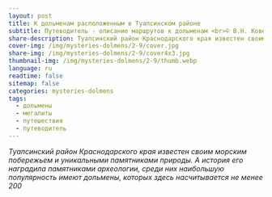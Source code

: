 ```yaml
---
layout: post
title: К дольменам расположенным в Туапсинском районе
subtitle: Путеводитель - описание маршрутов к дольменам <br>© В.Н. Ковешников
share-description: Туапсинский район Краснодарского края известен своим морским побережьем и уникальными памятниками природы. А история его наградила  памятниками археологии, среди них наибольшую популярность имеют дольмены, которых здесь насчитывается не менее 200.
cover-img: /img/mysteries-dolmens/2-9/cover.jpg
share-img: /img/mysteries-dolmens/2-9/cover4x3.jpg
thumbnail-img: /img/mysteries-dolmens/2-9/thumb.webp
language: ru
readtime: false
sitemap: false
categories: mysteries-dolmens
tags:
  - дольмены
  - мегалиты
  - путешествия
  - путеводитель
---
```

_Туапсинский район Краснодарского края известен своим морским побережьем и уникальными памятниками природы. А история его наградила  памятниками археологии, среди них наибольшую популярность имеют дольмены, которых здесь насчитывается не менее 200_
